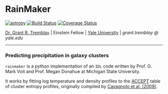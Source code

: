 # RainMaker


[![astropy](http://img.shields.io/badge/powered%20by-AstroPy-orange.svg?style=flat)](http://www.astropy.org/)
[![Build Status](https://travis-ci.org/granttremblay/rainmaker.svg?branch=master)](https://travis-ci.org/granttremblay/rainmaker)
[![Coverage Status](https://coveralls.io/repos/github/granttremblay/rainmaker/badge.svg)](https://coveralls.io/github/granttremblay/rainmaker)

[Dr. Grant R. Tremblay](www.granttremblay.com) | Einstein Fellow | [Yale University](www.yale.edu) | *grant.tremblay @ yale.edu*
___
### Predicting precipitation in galaxy clusters
`rainmaker` is a python implementation of an `IDL` code written by Prof. G. Mark Voit and Prof. Megan Donahue at Michigan State University.

It works by fitting log temperature and density profiles to the [ACCEPT](http://www.pa.msu.edu/astro/MC2/accept/) table of cluster entropy profiles, originally compiled by [Cavagnolo et al. (2009)](https://ui.adsabs.harvard.edu/?#abs/2009ApJS..182...12C).

